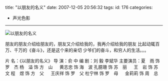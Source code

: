 title: "以朋友的名义"
date: 2007-12-05 20:56:32
tags:
id: 176
categories:
  - 声光色影
---

![以朋友的名义](/images/ "以朋友的名义")

朋友的朋友介绍给朋友的，朋友又介绍给我的，我再介绍给我的朋友
比起动辄百万、千万的《奋斗》，还是这个来的亲切
少爷们的奋斗，和穷人的生活。。。

片    名：《以朋友的名义》
导    演：俞  中
编    剧：刘  毅 李斌华
主要演员：夏　雨 饰 罗　杰    杨　溢 饰 方　山
　        黄志忠 饰 海　波    孔臆珊 饰 苏　丽
　        王　岩 饰 苏　文    程　煜 饰 方　父
　        王庆祥 饰 罗　父    杜宁林 饰 罗　母
　        金莉莉 饰 周　总